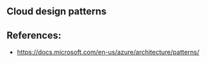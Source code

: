 ## Cloud design patterns



## References:

- https://docs.microsoft.com/en-us/azure/architecture/patterns/